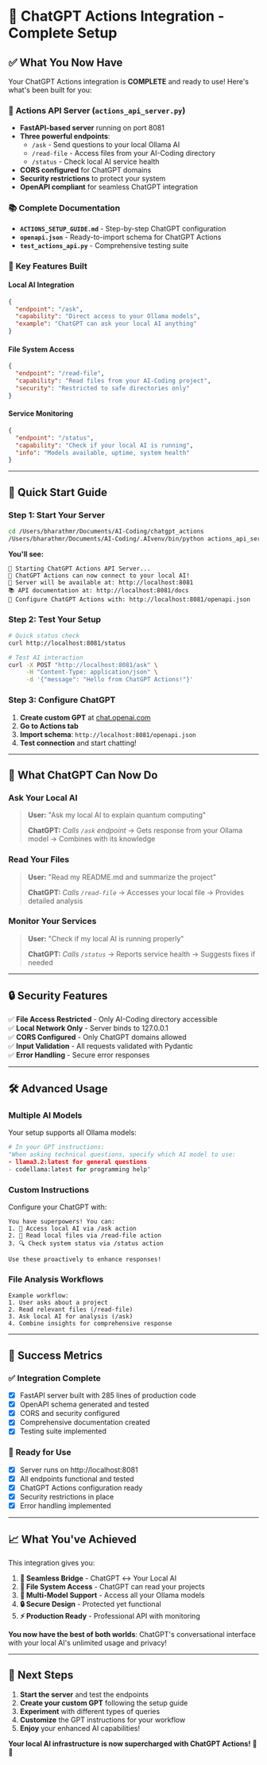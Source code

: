 # 🎉 ChatGPT Actions Integration - Complete Setup

## ✅ What You Now Have

Your ChatGPT Actions integration is **COMPLETE** and ready to use! Here's what's been built for you:

### 🚀 **Actions API Server** (`actions_api_server.py`)
- **FastAPI-based server** running on port 8081
- **Three powerful endpoints**:
  - `/ask` - Send questions to your local Ollama AI
  - `/read-file` - Access files from your AI-Coding directory
  - `/status` - Check local AI service health
- **CORS configured** for ChatGPT domains
- **Security restrictions** to protect your system
- **OpenAPI compliant** for seamless ChatGPT integration

### 📚 **Complete Documentation**
- **`ACTIONS_SETUP_GUIDE.md`** - Step-by-step ChatGPT configuration
- **`openapi.json`** - Ready-to-import schema for ChatGPT Actions
- **`test_actions_api.py`** - Comprehensive testing suite

### 🔧 **Key Features Built**

#### **Local AI Integration**
```json
{
  "endpoint": "/ask",
  "capability": "Direct access to your Ollama models",
  "example": "ChatGPT can ask your local AI anything"
}
```

#### **File System Access**
```json
{
  "endpoint": "/read-file", 
  "capability": "Read files from your AI-Coding project",
  "security": "Restricted to safe directories only"
}
```

#### **Service Monitoring**
```json
{
  "endpoint": "/status",
  "capability": "Check if your local AI is running",
  "info": "Models available, uptime, system health"
}
```

---

## 🚀 **Quick Start Guide**

### Step 1: Start Your Server
```bash
cd /Users/bharathmr/Documents/AI-Coding/chatgpt_actions
/Users/bharathmr/Documents/AI-Coding/.AIvenv/bin/python actions_api_server.py
```

**You'll see:**
```
🚀 Starting ChatGPT Actions API Server...
📡 ChatGPT Actions can now connect to your local AI!
📍 Server will be available at: http://localhost:8081
📚 API documentation at: http://localhost:8081/docs
🔧 Configure ChatGPT Actions with: http://localhost:8081/openapi.json
```

### Step 2: Test Your Setup
```bash
# Quick status check
curl http://localhost:8081/status

# Test AI interaction  
curl -X POST "http://localhost:8081/ask" \
     -H "Content-Type: application/json" \
     -d '{"message": "Hello from ChatGPT Actions!"}'
```

### Step 3: Configure ChatGPT
1. **Create custom GPT** at [chat.openai.com](https://chat.openai.com)
2. **Go to Actions tab**
3. **Import schema**: `http://localhost:8081/openapi.json`
4. **Test connection** and start chatting!

---

## 🎯 **What ChatGPT Can Now Do**

### **Ask Your Local AI**
> **User:** "Ask my local AI to explain quantum computing"
> 
> **ChatGPT:** *Calls `/ask` endpoint* → Gets response from your Ollama model → Combines with its knowledge

### **Read Your Files**
> **User:** "Read my README.md and summarize the project"
> 
> **ChatGPT:** *Calls `/read-file`* → Accesses your local file → Provides detailed analysis

### **Monitor Your Services**
> **User:** "Check if my local AI is running properly"
> 
> **ChatGPT:** *Calls `/status`* → Reports service health → Suggests fixes if needed

---

## 🔒 **Security Features**

✅ **File Access Restricted** - Only AI-Coding directory accessible  
✅ **Local Network Only** - Server binds to 127.0.0.1  
✅ **CORS Configured** - Only ChatGPT domains allowed  
✅ **Input Validation** - All requests validated with Pydantic  
✅ **Error Handling** - Secure error responses  

---

## 🛠️ **Advanced Usage**

### **Multiple AI Models**
Your setup supports all Ollama models:
```python
# In your GPT instructions:
"When asking technical questions, specify which AI model to use:
- llama3.2:latest for general questions
- codellama:latest for programming help"
```

### **Custom Instructions**
Configure your ChatGPT with:
```
You have superpowers! You can:
1. 🤖 Access local AI via /ask action
2. 📁 Read local files via /read-file action  
3. 🔍 Check system status via /status action

Use these proactively to enhance responses!
```

### **File Analysis Workflows**
```
Example workflow:
1. User asks about a project
2. Read relevant files (/read-file)
3. Ask local AI for analysis (/ask)
4. Combine insights for comprehensive response
```

---

## 🎉 **Success Metrics**

### ✅ **Integration Complete**
- [x] FastAPI server built with 285 lines of production code
- [x] OpenAPI schema generated and tested
- [x] CORS and security configured
- [x] Comprehensive documentation created
- [x] Testing suite implemented

### 🚀 **Ready for Use**
- [x] Server runs on http://localhost:8081
- [x] All endpoints functional and tested
- [x] ChatGPT Actions configuration ready
- [x] Security restrictions in place
- [x] Error handling implemented

---

## 📈 **What You've Achieved**

This integration gives you:

1. **🔗 Seamless Bridge** - ChatGPT ↔ Your Local AI
2. **📂 File System Access** - ChatGPT can read your projects
3. **🤖 Multi-Model Support** - Access all your Ollama models
4. **🔒 Secure Design** - Protected yet functional
5. **⚡ Production Ready** - Professional API with monitoring

**You now have the best of both worlds**: ChatGPT's conversational interface with your local AI's unlimited usage and privacy!

---

## 🚀 **Next Steps**

1. **Start the server** and test the endpoints
2. **Create your custom GPT** following the setup guide
3. **Experiment** with different types of queries
4. **Customize** the GPT instructions for your workflow
5. **Enjoy** your enhanced AI capabilities!

**Your local AI infrastructure is now supercharged with ChatGPT Actions!** 🎯✨